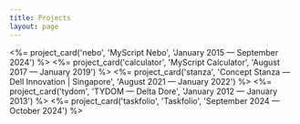 ```yaml
---
title: Projects
layout: page
---
```


<div class="project-cards">
<%= project_card('nebo', 'MyScript Nebo', 'January 2015 — September 2024') %>
<%= project_card('calculator', 'MyScript Calculator', 'August 2017 — January 2019') %>
<%= project_card('stanza', 'Concept Stanza — Dell Innovation | Singapore', 'August 2021 — January 2022') %>
<%= project_card('tydom', 'TYDOM — Delta Dore', 'January 2012 — January 2013') %>
<%= project_card('taskfolio', 'Taskfolio', 'September 2024 — October 2024') %>
</div>
